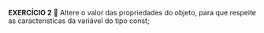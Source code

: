 **EXERCÍCIO 2**
🚀 Altere o valor das propriedades do objeto, para que respeite as características da variável do tipo const;